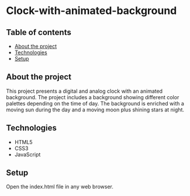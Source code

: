 # Clock-with-animated-background

## Table of contents

* [About the project](#about-the-project)
* [Technologies](#technologies)
* [Setup](#setup)

## About the project

This project presents a digital and analog clock with an animated background. The project includes a background showing different color palettes depending on the time of day. The background is enriched with a moving sun during the day and a moving moon plus shining stars at night.

## Technologies
<ul>
<li>HTML5</li>
<li>CSS3</li>
<li>JavaScript</li>
</ul>

## Setup

Open the index.html file in any web browser.



